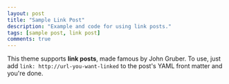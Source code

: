 ```yaml
---
layout: post
title: "Sample Link Post"
description: "Example and code for using link posts."
tags: [sample post, link post]
comments: true
---
```


This theme supports **link posts**, made famous by John Gruber. To use, just add `link: http://url-you-want-linked` to the post's YAML front matter and you're done.